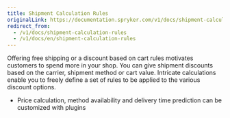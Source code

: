 ```yaml
---
title: Shipment Calculation Rules
originalLink: https://documentation.spryker.com/v1/docs/shipment-calculation-rules
redirect_from:
  - /v1/docs/shipment-calculation-rules
  - /v1/docs/en/shipment-calculation-rules
---
```


Offering free shipping or a discount based on cart rules motivates customers to spend more in your shop. You can give shipment discounts based on the carrier, shipment method or cart value. Intricate calculations enable you to freely define a set of rules to be applied to the various discount options.

- Price calculation, method availability and delivery time prediction can be customized with plugins
